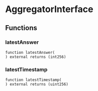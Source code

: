 # AggregatorInterface





## Functions
### latestAnswer
```solidity
function latestAnswer(
) external returns (int256)
```




### latestTimestamp
```solidity
function latestTimestamp(
) external returns (uint256)
```




